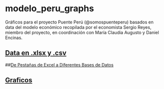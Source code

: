 # modelo_peru_graphs

Gráficos para el proyecto Puente Perú (@somospuenteperu) basados en data del modelo económico recopilada por el economista Sergio Reyes, miembro del proyecto, en coordinación con María Claudia Augusto y Daniel Encinas.

## [Data en .xlsx y .csv](https://github.com/danielencinaszevallos/modelo_peru_graphs/tree/main/data)
##[De Pestañas de Excel a Diferentes Bases de Datos](https://github.com/danielencinaszevallos/modelo_peru_graphs/blob/main/Limpieza-y-Separacion-de-Data.html)
## [Graficos](https://github.com/danielencinaszevallos/modelo_peru_graphs/blob/main/Graficos-del-Modelo-Economico.html)
